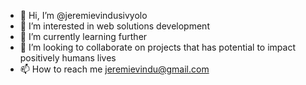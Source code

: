 - 👋 Hi, I’m @jeremievindusivyolo
- 👀 I’m interested in web solutions development 
- 🌱 I’m currently learning further
- 💞️ I’m looking to collaborate on projects that has potential to impact positively humans lives
- 📫 How to reach me jeremievindu@gmail.com
